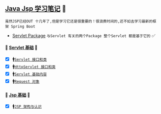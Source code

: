 <a href="#top" id="top">Java Jsp 学习笔记</a> :maple_leaf:	
----
`虽然JSP已经OUT 十几年了,但是学习它还是很重要的！很浪费时间的,还不如去学习最新的框架 Spring Boot`
* [Servlet Package](http://tomcat.apache.org/tomcat-5.5-doc/servletapi/overview-summary.html) `与Servlet 有关的两个Package 整个Servlet 都是基于它的` :white_check_mark:

#### :checkered_flag: [Servlet 基础](#top) :maple_leaf:	
- [x] :mens:[`Servlet 接口和类`](https://github.com/kickgod/Rear-End/blob/master/Java/JavaJSP/JSPFirstServlet.md)
- [x] :mens:[`HttpServlet 接口和类`](https://github.com/kickgod/Rear-End/blob/master/Java/JavaJSP/JSPHttpPack.md)
- [x] :mens:[`Servlet 基础内容`](https://github.com/kickgod/Rear-End/blob/master/Java/JavaJSP/Servletknoeledge.md)
- [x] :mens:[`Request 对象`](https://github.com/kickgod/Rear-End/blob/master/Java/JavaJSP/ServletRequest.md)
#### :checkered_flag: [Jsp 基础](#top) :maple_leaf:	
- [x] :mens:[`JSP 架构与认识`](https://github.com/kickgod/Rear-End/blob/master/Java/JavaJSP/JSPArchitecture.md)
